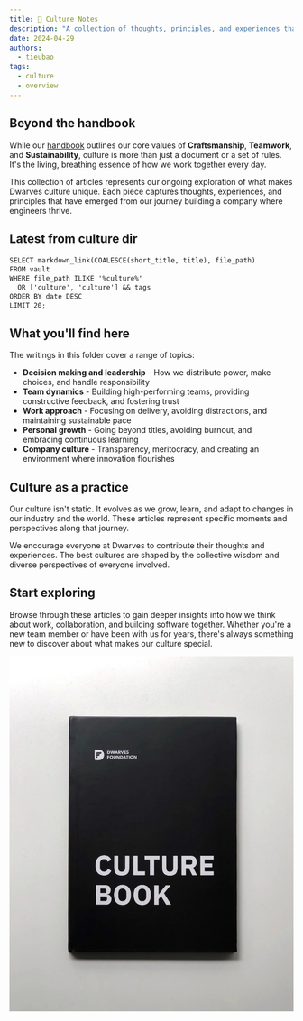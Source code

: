 ```yaml
---
title: 📜 Culture Notes
description: "A collection of thoughts, principles, and experiences that define our culture beyond what's written in the handbook. These articles explore different aspects of how we work, make decisions, and build a community of exceptional engineers."
date: 2024-04-29
authors:
  - tieubao
tags:
  - culture
  - overview
---
```


## Beyond the handbook

While our [handbook](../handbook/what-we-value.md) outlines our core values of **Craftsmanship**, **Teamwork**, and **Sustainability**, culture is more than just a document or a set of rules. It's the living, breathing essence of how we work together every day.

This collection of articles represents our ongoing exploration of what makes Dwarves culture unique. Each piece captures thoughts, experiences, and principles that have emerged from our journey building a company where engineers thrive.

## Latest from culture dir

```dsql-list
SELECT markdown_link(COALESCE(short_title, title), file_path)
FROM vault
WHERE file_path ILIKE '%culture%'
  OR ['culture', 'culture'] && tags
ORDER BY date DESC
LIMIT 20;
```

## What you'll find here

The writings in this folder cover a range of topics:

- **Decision making and leadership** - How we distribute power, make choices, and handle responsibility
- **Team dynamics** - Building high-performing teams, providing constructive feedback, and fostering trust
- **Work approach** - Focusing on delivery, avoiding distractions, and maintaining sustainable pace
- **Personal growth** - Going beyond titles, avoiding burnout, and embracing continuous learning
- **Company culture** - Transparency, meritocracy, and creating an environment where innovation flourishes

## Culture as a practice

Our culture isn't static. It evolves as we grow, learn, and adapt to changes in our industry and the world. These articles represent specific moments and perspectives along that journey.

We encourage everyone at Dwarves to contribute their thoughts and experiences. The best cultures are shaped by the collective wisdom and diverse perspectives of everyone involved.

## Start exploring

Browse through these articles to gain deeper insights into how we think about work, collaboration, and building software together. Whether you're a new team member or have been with us for years, there's always something new to discover about what makes our culture special.

![](assets/the-dwarves-culture-handbook_464cd6715a58d2bd2f0f97ab9e8adeac_md5.webp)
